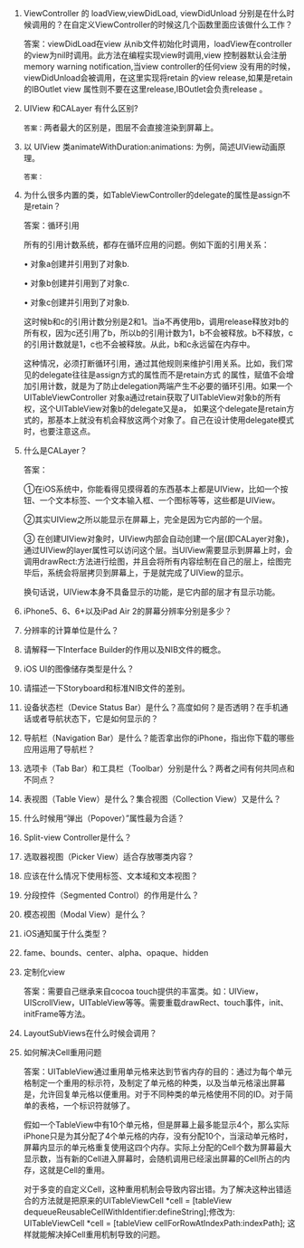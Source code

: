 1. ViewController 的 loadView,viewDidLoad, viewDidUnload 分别是在什么时候调用的？在自定义ViewController的时候这几个函数里面应该做什么工作？

	答案：viewDidLoad在view 从nib文件初始化时调用，loadView在controller的view为nil时调用。此方法在编程实现view时调用,view 控制器默认会注册memory warning notification,当view controller的任何view 没有用的时候，viewDidUnload会被调用，在这里实现将retain 的view release,如果是retain的IBOutlet view 属性则不要在这里release,IBOutlet会负责release 。
	
2.  UIView 和CALayer 有什么区别?	`答案：`两者最大的区别是，图层不会直接渲染到屏幕上。3. 以 UIView 类animateWithDuration:animations: 为例，简述UIView动画原理。
	`答案：`
4. 为什么很多内置的类，如TableViewController的delegate的属性是assign不是retain？	答案：循环引用
	所有的引用计数系统，都存在循环应用的问题。例如下面的引用关系：
    •    对象a创建并引用到了对象b.
    •    对象b创建并引用到了对象c.
    •    对象c创建并引用到了对象b.
    这时候b和c的引用计数分别是2和1。当a不再使用b，调用release释放对b的所有权，因为c还引用了b，所以b的引用计数为1，b不会被释放。b不释放，c的引用计数就是1，c也不会被释放。从此，b和c永远留在内存中。
    这种情况，必须打断循环引用，通过其他规则来维护引用关系。比如，我们常见的delegate往往是assign方式的属性而不是retain方式 的属性，赋值不会增加引用计数，就是为了防止delegation两端产生不必要的循环引用。如果一个UITableViewController 对象a通过retain获取了UITableView对象b的所有权，这个UITableView对象b的delegate又是a， 如果这个delegate是retain方式的，那基本上就没有机会释放这两个对象了。自己在设计使用delegate模式时，也要注意这点。

5. 什么是CALayer？

	答案：
	
	①在iOS系统中，你能看得见摸得着的东西基本上都是UIView，比如一个按钮、一个文本标签、一个文本输入框、一个图标等等，这些都是UIView。
	
	②其实UIView之所以能显示在屏幕上，完全是因为它内部的一个层。
	
	③ 在创建UIView对象时，UIView内部会自动创建一个层(即CALayer对象)，通过UIView的layer属性可以访问这个层。当UIView需要显示到屏幕上时，会调用drawRect:方法进行绘图，并且会将所有内容绘制在自己的层上，绘图完毕后，系统会将层拷贝到屏幕上，于是就完成了UIView的显示。
	
	换句话说，UIView本身不具备显示的功能，是它内部的层才有显示功能。    
10. iPhone5、6、6+以及iPad Air 2的屏幕分辨率分别是多少？

11. 分辨率的计算单位是什么？

12. 请解释一下Interface Builder的作用以及NIB文件的概念。

13. iOS UI的图像储存类型是什么？

14. 请描述一下Storyboard和标准NIB文件的差别。

15. 设备状态栏（Device Status Bar）是什么？高度如何？是否透明？在手机通话或者导航状态下，它是如何显示的？

16. 导航栏（Navigation Bar）是什么？能否拿出你的iPhone，指出你下载的哪些应用运用了导航栏？

17. 选项卡（Tab Bar）和工具栏（Toolbar）分别是什么？两者之间有何共同点和不同点？

18. 表视图（Table View）是什么？集合视图（Collection View）又是什么？

19. 什么时候用“弹出（Popover）”属性最为合适？

20. Split-view Controller是什么？

21. 选取器视图（Picker View）适合存放哪类内容？

22. 应该在什么情况下使用标签、文本域和文本视图？

23. 分段控件（Segmented Control）的作用是什么？

24. 模态视图（Modal View）是什么？

25. iOS通知属于什么类型？
26. fame、bounds、center、alpha、opaque、hidden
27. 定制化view

	答案：需要自己继承来自cocoa touch提供的丰富类。如：UIView，UIScrollView，UITableView等等。需要重载drawRect、touch事件，init、initFrame等方法。
	
28. LayoutSubViews在什么时候会调用？
29. 如何解决Cell重用问题

	答案：UITableView通过重用单元格来达到节省内存的目的：通过为每个单元格制定一个重用的标示符，及制定了单元格的种类，以及当单元格滚出屏幕是，允许回复单元格以便重用。对于不同种类的单元格使用不同的ID。对于简单的表格，一个标识符就够了。
	
	假如一个TableView中有10个单元格，但是屏幕上最多能显示4个，那么实际iPhone只是为其分配了4个单元格的内存，没有分配10个，当滚动单元格时，屏幕内显示的单元格重复使用这四个内存。实际上分配的Cell个数为屏幕最大显示数，当有新的Cell进入屏幕时，会随机调用已经滚出屏幕的Cell所占的内存，这就是Cell的重用。
	
	对于多变的自定义Cell，这种重用机制会导致内容出错。为了解决这种出错适合的方法就是把原来的UITableViewCell *cell = [tableView dequeueReusableCellWithIdentifier:defineString];修改为: UITableViewCell *cell = [tableView cellForRowAtIndexPath:indexPath]; 这样就能解决掉Cell重用机制导致的问题。	